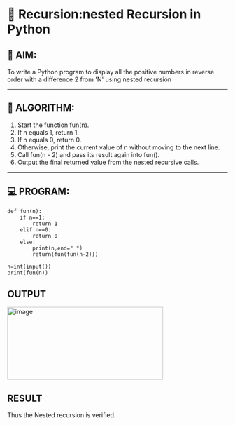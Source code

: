 # 🔁 Recursion:nested Recursion in Python

## 🎯 AIM:
To write a Python program to display all the positive numbers in reverse order with a difference 2 from 'N'  using nested recursion

---

## 🧠 ALGORITHM:

1. Start the function fun(n).
2. If n equals 1, return 1.
3. If n equals 0, return 0.
4. Otherwise, print the current value of n without moving to the next line.
5. Call fun(n - 2) and pass its result again into fun().
6. Output the final returned value from the nested recursive calls.
---

## 💻 PROGRAM:
~~~
def fun(n):
    if n==1:
        return 1
    elif n==0:
        return 0
    else:
        print(n,end=" ")
        return(fun(fun(n-2)))
        
n=int(input())
print(fun(n))
~~~

## OUTPUT
<img width="356" height="166" alt="image" src="https://github.com/user-attachments/assets/ef975f79-7672-4d3f-b99f-2364fdcfeb64" />


## RESULT
Thus the Nested recursion is verified.
